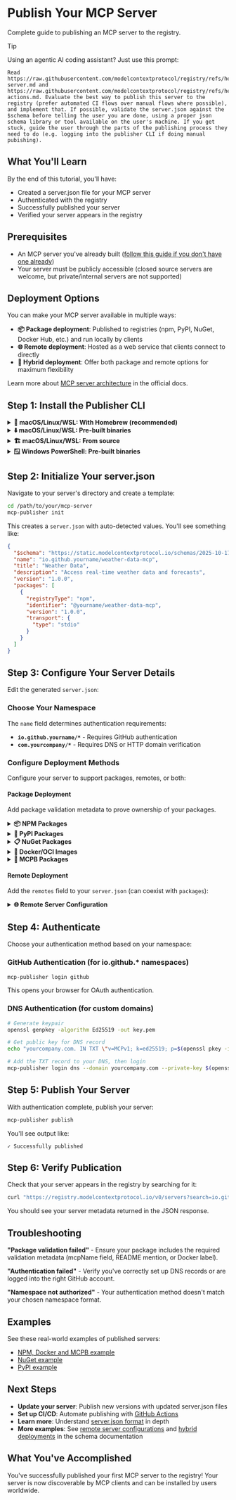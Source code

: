 # Publish Your MCP Server

Complete guide to publishing an MCP server to the registry.

> [!TIP]
> Using an agentic AI coding assistant? Just use this prompt:
> ```
> Read https://raw.githubusercontent.com/modelcontextprotocol/registry/refs/heads/main/docs/guides/publishing/publish-server.md and https://raw.githubusercontent.com/modelcontextprotocol/registry/refs/heads/main/docs/guides/publishing/github-actions.md. Evaluate the best way to publish this server to the registry (prefer automated CI flows over manual flows where possible), and implement that. If possible, validate the server.json against the $schema before telling the user you are done, using a proper json schema library or tool available on the user's machine. If you get stuck, guide the user through the parts of the publishing process they need to do (e.g. logging into the publisher CLI if doing manual pubishing).
> ```

## What You'll Learn

By the end of this tutorial, you'll have:
- Created a server.json file for your MCP server
- Authenticated with the registry
- Successfully published your server
- Verified your server appears in the registry

## Prerequisites

- An MCP server you've already built ([follow this guide if you don't have one already](https://modelcontextprotocol.io/quickstart/server))
- Your server must be publicly accessible (closed source servers are welcome, but private/internal servers are not supported)

## Deployment Options

You can make your MCP server available in multiple ways:

- **📦 Package deployment**: Published to registries (npm, PyPI, NuGet, Docker Hub, etc.) and run locally by clients
- **🌐 Remote deployment**: Hosted as a web service that clients connect to directly
- **🔄 Hybrid deployment**: Offer both package and remote options for maximum flexibility

Learn more about [MCP server architecture](https://modelcontextprotocol.io/docs/learn/architecture) in the official docs.

## Step 1: Install the Publisher CLI

<details>
<summary><strong>🍺 macOS/Linux/WSL: With Homebrew (recommended)</strong></summary>

Requires [Homebrew](https://brew.sh):

```bash
brew install mcp-publisher
```

</details>

<details>
<summary><strong>⬇️ macOS/Linux/WSL: Pre-built binaries</strong></summary>

```bash
curl -L "https://github.com/modelcontextprotocol/registry/releases/latest/download/mcp-publisher_$(uname -s | tr '[:upper:]' '[:lower:]')_$(uname -m | sed 's/x86_64/amd64/;s/aarch64/arm64/').tar.gz" | tar xz mcp-publisher && sudo mv mcp-publisher /usr/local/bin/
```

</details>

<details>
<summary><strong>🏗️ macOS/Linux/WSL: From source</strong></summary>

Requires Git, Make and Go 1.24+:

```bash
# Clone the registry repository
git clone https://github.com/modelcontextprotocol/registry
cd registry
make publisher

# The binary will be at bin/mcp-publisher
export PATH=$PATH:$(pwd)/bin
```

</details>

<details>
<summary><strong>🪟 Windows PowerShell: Pre-built binaries</strong></summary>

```powershell
$arch = if ([System.Runtime.InteropServices.RuntimeInformation]::ProcessArchitecture -eq "Arm64") { "arm64" } else { "amd64" }; Invoke-WebRequest -Uri "https://github.com/modelcontextprotocol/registry/releases/latest/download/mcp-publisher_windows_$arch.tar.gz" -OutFile "mcp-publisher.tar.gz"; tar xf mcp-publisher.tar.gz mcp-publisher.exe; rm mcp-publisher.tar.gz
# Move mcp-publisher.exe to a directory in your PATH
```

</details>

## Step 2: Initialize Your server.json

Navigate to your server's directory and create a template:

```bash
cd /path/to/your/mcp-server
mcp-publisher init
```

This creates a `server.json` with auto-detected values. You'll see something like:

```json
{
  "$schema": "https://static.modelcontextprotocol.io/schemas/2025-10-17/server.schema.json",
  "name": "io.github.yourname/weather-data-mcp",
  "title": "Weather Data",
  "description": "Access real-time weather data and forecasts",
  "version": "1.0.0",
  "packages": [
    {
      "registryType": "npm",
      "identifier": "@yourname/weather-data-mcp",
      "version": "1.0.0",
      "transport": {
        "type": "stdio"
      }
    }
  ]
}
```

## Step 3: Configure Your Server Details

Edit the generated `server.json`:

### Choose Your Namespace

The `name` field determines authentication requirements:

- **`io.github.yourname/*`** - Requires GitHub authentication
- **`com.yourcompany/*`** - Requires DNS or HTTP domain verification

### Configure Deployment Methods

Configure your server to support packages, remotes, or both:

#### Package Deployment

Add package validation metadata to prove ownership of your packages.


<details>
<summary><strong>📦 NPM Packages</strong></summary>

### Requirements
Add an `mcpName` field to your `package.json`:

```json
{
  "name": "your-npm-package",
  "version": "1.0.0",
  "mcpName": "io.github.username/server-name"
}
```

### How It Works
- Registry fetches `https://registry.npmjs.org/your-npm-package`
- Checks that `mcpName` field matches your server name
- Fails if field is missing or doesn't match

### Example server.json
```json
{
  "$schema": "https://static.modelcontextprotocol.io/schemas/2025-10-17/server.schema.json",
  "name": "io.github.username/slack-integration-mcp",
  "title": "Slack Integration",
  "description": "Send messages and manage Slack workspaces",
  "version": "1.0.0",
  "packages": [
    {
      "registryType": "npm",
      "identifier": "@username/slack-integration-mcp",
      "version": "1.0.0",
      "transport": {
        "type": "stdio"
      }
    }
  ]
}
```

The official MCP registry currently only supports the NPM public registry (`https://registry.npmjs.org`).

</details>

<details>
<summary><strong>🐍 PyPI Packages</strong></summary>

### Requirements
Include your server name in your package README file using this format:

**MCP name format**: `mcp-name: io.github.username/server-name`

Add it to your README.md file (which becomes the package description on PyPI). This can be in a comment if you want to hide it from display elsewhere.

### How It Works
- Registry fetches `https://pypi.org/pypi/your-package/json`
- Passes if `mcp-name: server-name` is in the README content

### Example server.json
```json
{
  "$schema": "https://static.modelcontextprotocol.io/schemas/2025-10-17/server.schema.json",
  "name": "io.github.username/database-query-mcp",
  "title": "Database Query",
  "description": "Execute SQL queries and manage database connections",
  "version": "1.0.0",
  "packages": [
    {
      "registryType": "pypi",
      "identifier": "database-query-mcp",
      "version": "1.0.0",
      "transport": {
        "type": "stdio"
      }
    }
  ]
}
```

The official MCP registry currently only supports the official PyPI registry (`https://pypi.org`).

</details>

<details>
<summary><strong>📋 NuGet Packages</strong></summary>

### Requirements
Include your server name in your package's README using this format:

**MCP name format**: `mcp-name: io.github.username/server-name`

Add a README file to your NuGet package that includes the server name. This can be in a comment if you want to hide it from display elsewhere.

### How It Works
- Registry fetches README from `https://api.nuget.org/v3-flatcontainer/{id}/{version}/readme`
- Passes if `mcp-name: server-name` is found in the README content

### Example server.json
```json
{
  "$schema": "https://static.modelcontextprotocol.io/schemas/2025-10-17/server.schema.json",
  "name": "io.github.username/azure-devops-mcp",
  "title": "Azure DevOps",
  "description": "Manage Azure DevOps work items and pipelines",
  "version": "1.0.0",
  "packages": [
    {
      "registryType": "nuget",
      "identifier": "Username.AzureDevOpsMcp",
      "version": "1.0.0",
      "transport": {
        "type": "stdio"
      }
    }
  ]
}
```

The official MCP registry currently only supports the official NuGet registry (`https://api.nuget.org`).

</details>

<details>
<summary><strong>🐳 Docker/OCI Images</strong></summary>

### Requirements
Add an annotation to your Docker image:

```dockerfile
LABEL io.modelcontextprotocol.server.name="io.github.username/server-name"
```

### How It Works
- Registry authenticates with container registries using token-based authentication:
  - **Docker Hub**: Uses `auth.docker.io` token service
  - **GitHub Container Registry**: Uses `ghcr.io` token service
- Fetches image manifest using Docker Registry v2 API
- Checks that `io.modelcontextprotocol.server.name` annotation matches your server name
- Fails if annotation is missing or doesn't match

### Example server.json (Docker Hub)
```json
{
  "$schema": "https://static.modelcontextprotocol.io/schemas/2025-10-17/server.schema.json",
  "name": "io.github.username/kubernetes-manager-mcp",
  "title": "Kubernetes Manager",
  "description": "Deploy and manage Kubernetes resources",
  "version": "1.0.0",
  "packages": [
    {
      "registryType": "oci",
      "identifier": "docker.io/yourusername/kubernetes-manager-mcp:1.0.0",
      "transport": {
        "type": "stdio"
      }
    }
  ]
}
```

### Example server.json (GitHub Container Registry)
```json
{
  "$schema": "https://static.modelcontextprotocol.io/schemas/2025-10-17/server.schema.json",
  "name": "io.github.username/git-operations-mcp",
  "title": "Git Operations",
  "description": "Advanced Git repository management and operations",
  "version": "1.0.0",
  "packages": [
    {
      "registryType": "oci",
      "identifier": "ghcr.io/username/git-operations-mcp:1.0.0",
      "transport": {
        "type": "stdio"
      }
    }
  ]
}
```

The identifier format is `registry/namespace/repository:tag` (e.g., `docker.io/user/app:1.0.0` or `ghcr.io/user/app:1.0.0`). The version can also be specified as a digest.

The official MCP registry currently supports Docker Hub (`docker.io`) and GitHub Container Registry (`ghcr.io`).

</details>

<details>
<summary><strong>📁 MCPB Packages</strong></summary>

### Requirements
**MCP reference** - MCPB package URLs must contain "mcp" somewhere within them, to ensure the correct artifact has been uploaded. This may be with the `.mcpb` extension or in the name of your repository.

**File integrity** - MCPB packages must include a SHA-256 hash for file integrity verification. This is required at publish time and MCP clients will validate this hash before installation.

### How to Generate File Hashes
Calculate the SHA-256 hash of your MCPB file:

```bash
openssl dgst -sha256 server.mcpb
```

### Example server.json
```json
{
  "$schema": "https://static.modelcontextprotocol.io/schemas/2025-10-17/server.schema.json",
  "name": "io.github.username/image-processor-mcp",
  "title": "Image Processor",
  "description": "Process and transform images with various filters",
  "version": "1.0.0",
  "packages": [
    {
      "registryType": "mcpb",
      "identifier": "https://github.com/username/image-processor-mcp/releases/download/v1.0.0/image-processor.mcpb",
      "fileSha256": "fe333e598595000ae021bd27117db32ec69af6987f507ba7a63c90638ff633ce",
      "transport": {
        "type": "stdio"
      }
    }
  ]
}
```

### File Hash Validation
- **Authors** are responsible for generating correct SHA-256 hashes when creating server.json
- **MCP clients** validate the hash before installing packages to ensure file integrity
- **The official registry** stores hashes but does not validate them
- **Subregistries** may choose to implement their own validation. This enables them to perform security scanning on MCPB files, and ensure clients get the same security scanned content.

The official MCP registry currently only supports artifacts hosted on GitHub or GitLab releases.

</details>

#### Remote Deployment

Add the `remotes` field to your `server.json` (can coexist with `packages`):

<details>
<summary><strong>🌐 Remote Server Configuration</strong></summary>

### Requirements

- **Service endpoint**: Your MCP server must be accessible at the specified URL
- **Transport protocol**: Choose from `streamable-http` (recommended) or `sse` (deprecated)
- **URL validation**: For domain namespaces only (see URL requirements below)

### Example server.json

```json
{
  "$schema": "https://static.modelcontextprotocol.io/schemas/2025-10-17/server.schema.json",
  "name": "com.yourcompany/acme-analytics",
  "title": "ACME Analytics",
  "description": "Real-time business intelligence and reporting platform",
  "version": "2.0.0",
  "remotes": [
    {
      "type": "streamable-http",
      "url": "https://mcp.yourcompany.com/mcp"
    }
  ]
}
```

### Multiple Transport Options

You can offer multiple connection methods:

```json
{
  "remotes": [
    {
      "type": "streamable-http",
      "url": "https://mcp.yourcompany.com/mcp"
    },
    {
      "type": "sse",
      "url": "https://mcp.yourcompany.com/sse"
    }
  ]
}
```

### URL Validation Requirements

- For `com.yourcompany/*` namespaces: URLs must be on `yourcompany.com` or its subdomains
- For `io.github.username/*` namespaces: No URL restrictions (but you must authenticate via GitHub)

### Authentication Headers (Optional)

Configure headers that clients should send when connecting:

```json
{
  "remotes": [
    {
      "type": "streamable-http",
      "url": "https://mcp.yourcompany.com/mcp",
      "headers": [
        {
          "name": "X-API-Key",
          "description": "API key for authentication",
          "isRequired": true,
          "isSecret": true
        }
      ]
    }
  ]
}
```

</details>

## Step 4: Authenticate

Choose your authentication method based on your namespace:

### GitHub Authentication (for io.github.* namespaces)

```bash
mcp-publisher login github
```

This opens your browser for OAuth authentication.

### DNS Authentication (for custom domains)

```bash
# Generate keypair
openssl genpkey -algorithm Ed25519 -out key.pem

# Get public key for DNS record
echo "yourcompany.com. IN TXT \"v=MCPv1; k=ed25519; p=$(openssl pkey -in key.pem -pubout -outform DER | tail -c 32 | base64)\""

# Add the TXT record to your DNS, then login
mcp-publisher login dns --domain yourcompany.com --private-key $(openssl pkey -in key.pem -noout -text | grep -A3 "priv:" | tail -n +2 | tr -d ' :\n')
```

## Step 5: Publish Your Server

With authentication complete, publish your server:

```bash
mcp-publisher publish
```

You'll see output like:
```
✓ Successfully published
```

## Step 6: Verify Publication

Check that your server appears in the registry by searching for it:

```bash
curl "https://registry.modelcontextprotocol.io/v0/servers?search=io.github.yourname/weather-server"
```

You should see your server metadata returned in the JSON response.

## Troubleshooting

**"Package validation failed"** - Ensure your package includes the required validation metadata (mcpName field, README mention, or Docker label).

**"Authentication failed"** - Verify you've correctly set up DNS records or are logged into the right GitHub account.

**"Namespace not authorized"** - Your authentication method doesn't match your chosen namespace format.

## Examples

See these real-world examples of published servers:
- [NPM, Docker and MCPB example](https://github.com/domdomegg/airtable-mcp-server)
- [NuGet example](https://github.com/domdomegg/time-mcp-nuget)
- [PyPI example](https://github.com/domdomegg/time-mcp-pypi)

## Next Steps

- **Update your server**: Publish new versions with updated server.json files
- **Set up CI/CD**: Automate publishing with [GitHub Actions](github-actions.md)
- **Learn more**: Understand [server.json format](../../reference/server-json/generic-server-json.md) in depth
- **More examples**: See [remote server configurations](../../reference/server-json/generic-server-json.md#remote-server-example) and [hybrid deployments](../../reference/server-json/generic-server-json.md#server-with-remote-and-package-options) in the schema documentation

## What You've Accomplished

You've successfully published your first MCP server to the registry! Your server is now discoverable by MCP clients and can be installed by users worldwide.

